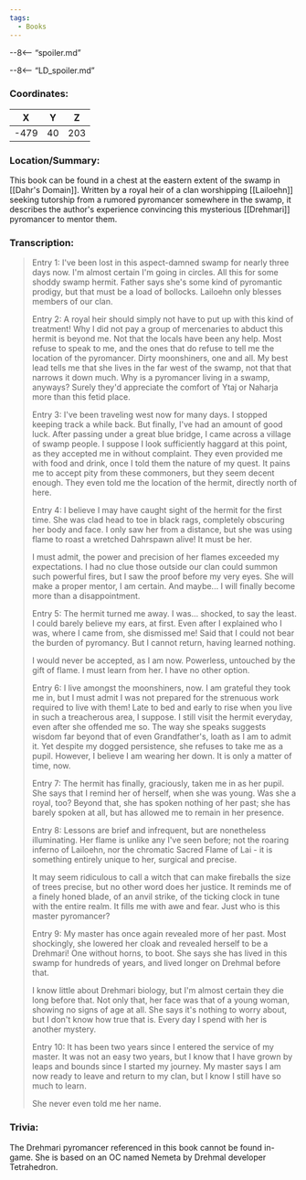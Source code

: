 ```yaml
---
tags:
  - Books
---
```


--8<-- “spoiler.md”

--8<-- “LD_spoiler.md”

### Coordinates:
| **X** | **Y**| **Z** |
|:-----:|:----:|:-----:|
|-479  |40   |203  |

### Location/Summary:
This book can be found in a chest at the eastern extent of the swamp in [[Dahr's Domain]]. Written by a royal heir of a clan worshipping [[Lailoehn]] seeking tutorship from a rumored pyromancer somewhere in the swamp, it describes the author's experience convincing this mysterious [[Drehmari]] pyromancer to mentor them.

### Transcription:
> Entry 1:
> I've been lost in this aspect-damned swamp for nearly three days now. I'm almost certain I'm going in circles. All this for some shoddy swamp hermit. Father says she's some kind of pyromantic prodigy, but that must be a load of bollocks. Lailoehn only blesses members of our clan.
>
> Entry 2:
> A royal heir should simply not have to put up with this kind of treatment! Why I did not pay a group of mercenaries to abduct this hermit is beyond me. Not that the locals have been any help. Most refuse to speak to me, and the ones that do refuse to tell me the location of the pyromancer. Dirty moonshiners, one and all. My best lead tells me that she lives in the far west of the swamp, not that that narrows it down much. Why is a pyromancer living in a swamp, anyways? Surely they'd appreciate the comfort of Ytaj or Naharja more than this fetid place.
>
> Entry 3:
> I've been traveling west now for many days. I stopped keeping track a while back. But finally, I've had an amount of good luck. After passing under a great blue bridge, I came across a village of swamp people. I suppose I look sufficiently haggard at this point, as they accepted me in without complaint. They even provided me with food and drink, once I told them the nature of my quest. It pains me to accept pity from these commoners, but they seem decent enough. They even told me the location of the hermit, directly north of here.
>
> Entry 4:
> I believe I may have caught sight of the hermit for the first time. She was clad head to toe in black rags, completely obscuring her body and face. I only saw her from a distance, but she was using flame to roast a wretched Dahrspawn alive! It must be her.
>
> I must admit, the power and precision of her flames exceeded my expectations. I had no clue those outside our clan could summon such powerful fires, but I saw the proof before my very eyes. She will make a proper mentor, I am certain. And maybe... I will finally become more than a disappointment.
>
> Entry 5:
> The hermit turned me away. I was... shocked, to say the least. I could barely believe my ears, at first. Even after I explained who I was, where I came from, she dismissed me! Said that I could not bear the burden of pyromancy. But I cannot return, having learned nothing.
>
> I would never be accepted, as I am now. Powerless, untouched by the gift of flame. I must learn from her. I have no other option.
>
> Entry 6:
> I live amongst the moonshiners, now. I am grateful they took me in, but I must admit I was not prepared for the strenuous work required to live with them! Late to bed and early to rise when you live in such a treacherous area, I suppose. I still visit the hermit everyday, even after she offended me so. The way she speaks suggests wisdom far beyond that of even Grandfather's, loath as I am to admit it. Yet despite my dogged persistence, she refuses to take me as a pupil. However, I believe I am wearing her down. It is only a matter of time, now.
>
> Entry 7:
> The hermit has finally, graciously, taken me in as her pupil. She says that I remind her of herself, when she was young. Was she a royal, too? Beyond that, she has spoken nothing of her past; she has barely spoken at all, but has allowed me to remain in her presence.
>
> Entry 8:
> Lessons are brief and infrequent, but are nonetheless illuminating. Her flame is unlike any I've seen before; not the roaring inferno of Lailoehn, nor the chromatic Sacred Flame of Lai - it is something entirely unique to her, surgical and precise.
> 
> It may seem ridiculous to call a witch that can make fireballs the size of trees precise, but no other word does her justice. It reminds me of a finely honed blade, of an anvil strike, of the ticking clock in tune with the entire realm. It fills me with awe and fear. Just who is this master pyromancer?
>
> Entry 9:
> My master has once again revealed more of her past. Most shockingly, she lowered her cloak and revealed herself to be a Drehmari! One without horns, to boot. She says she has lived in this swamp for hundreds of years, and lived longer on Drehmal before that.
>
> I know little about Drehmari biology, but I'm almost certain they die long before that. Not only that, her face was that of a young woman, showing no signs of age at all. She says it's nothing to worry about, but I don't know how true that is. Every day I spend with her is another mystery.
>
> Entry 10:
> It has been two years since I entered the service of my master. It was not an easy two years, but I know that I have grown by leaps and bounds since I started my journey. My master says I am now ready to leave and return to my clan, but I know I still have so much to learn.
>
> She never even told me her name.

### Trivia:
The Drehmari pyromancer referenced in this book cannot be found in-game. She is based on an OC named Nemeta by Drehmal developer Tetrahedron.
